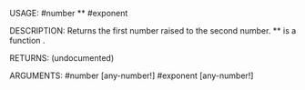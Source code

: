 USAGE:
     #number ** #exponent

DESCRIPTION:
     Returns the first number raised to the second number.
     ** is a function .

RETURNS:
    (undocumented)

ARGUMENTS:
    #number [any-number!]
    #exponent [any-number!]
